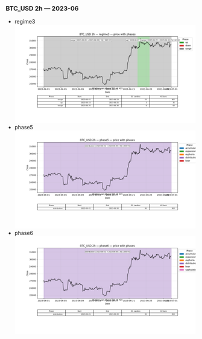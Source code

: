 ### BTC_USD 2h — 2023-06

- regime3
![BTC_USD_2h_regime3_2023-06_phase_price.png](outputs/fourier/phase_monthly/BTC_USD/2h/2023/2023-06/BTC_USD_2h_regime3_2023-06_phase_price.png)
- phase5
![BTC_USD_2h_phase5_2023-06_phase_price.png](outputs/fourier/phase_monthly/BTC_USD/2h/2023/2023-06/BTC_USD_2h_phase5_2023-06_phase_price.png)
- phase6
![BTC_USD_2h_phase6_2023-06_phase_price.png](outputs/fourier/phase_monthly/BTC_USD/2h/2023/2023-06/BTC_USD_2h_phase6_2023-06_phase_price.png)